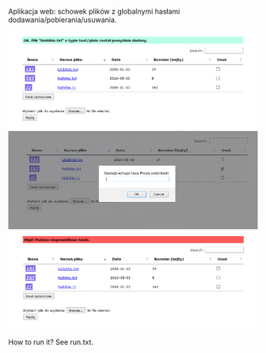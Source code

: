 Aplikacja web: schowek plików z globalnymi hasłami dodawania/pobierania/usuwania.  
  
![](screenshot1.PNG?raw=true "Schowek screenshot1")  
![](screenshot2.PNG?raw=true "Schowek screenshot2")  
![](screenshot3.PNG?raw=true "Schowek screenshot3")  

How to run it? See run.txt.
